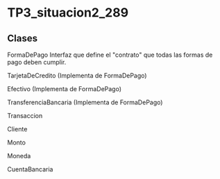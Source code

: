 # TP3_situacion2_289

## Clases

FormaDePago Interfaz que define el "contrato" que todas las formas de pago deben cumplir.

TarjetaDeCredito (Implementa de FormaDePago)

Efectivo (Implementa de FormaDePago)

TransferenciaBancaria (Implementa de FormaDePago)

Transaccion

Cliente

Monto

Moneda

CuentaBancaria